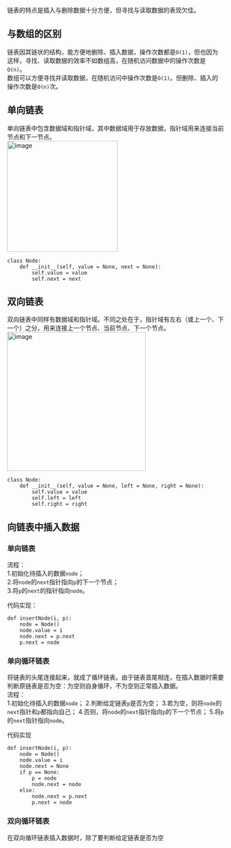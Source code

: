 链表的特点是插入与删除数据十分方便，但寻找与读取数据的表现欠佳。  
## 与数组的区别
链表因其链状的结构，能方便地删除、插入数据，操作次数都是`O(1)`，但也因为这样，寻找、读取数据的效率不如数组高，在随机访问数据中的操作次数是`O(n)`。  
数组可以方便寻找并读取数据，在随机访问中操作次数是`O(1)`。但删除、插入的操作次数是`O(n)`次。  

## 单向链表
单向链表中包含数据域和指针域，其中数据域用于存放数据，指针域用来连接当前节点和下一节点。  
<img width="257" alt="image" src="https://github.com/EnvyChen3/Evolution/assets/70465580/42270911-f6f7-48e6-8dc0-e10735418bbe">
```
class Node:
    def __init__(self, value = None, next = None): 
        self.value = value
        self.next = next
```

## 双向链表
双向链表中同样有数据域和指针域。不同之处在于，指针域有左右（或上一个、下一个）之分，用来连接上一个节点、当前节点、下一个节点。  
<img width="322" alt="image" src="https://github.com/EnvyChen3/Evolution/assets/70465580/0f014918-9cec-44c0-801d-8fced0810499">
```
class Node:
    def __init__(self, value = None, left = None, right = None): 
        self.value = value
        self.left = left
        self.right = right
```

## 向链表中插入数据
### 单向链表
流程：  
1.初始化待插入的数据`node`；  
2.将`node`的`next`指针指向`p`的下一个节点；  
3.将`p`的`next`的指针指向`node`。  

代码实现：
```
def insertNode(i, p):
    node = Node()
    node.value = i
    node.next = p.next
    p.next = node
```

### 单向循环链表
将链表的头尾连接起来，就成了循环链表。由于链表首尾相连，在插入数据时需要判断原链表是否为空：为空则自身循环，不为空则正常插入数据。  
流程：  
1.初始化待插入的数据`node`；
2.判断给定链表`p`是否为空；
3.若为空，则将`node`的`next`指针和`p`都指向自己；
4.否则，将`node`的`next`指针指向`p`的下一个节点；
5.将`p`的`next`指针指向`node`。  

代码实现
```
def insertNode(i, p):
    node = Node()
    node.value = i
    node.next = None
    if p == None:
        p = node
        node.next = node
    else:
        node.next = p.next
        p.next = node
```

### 双向循环链表
在双向循环链表插入数据时，除了要判断给定链表是否为空

